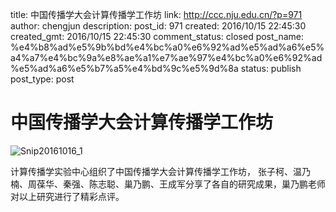 title: 中国传播学大会计算传播学工作坊
link: http://ccc.nju.edu.cn/?p=971
author: chengjun
description: 
post_id: 971
created: 2016/10/15 22:45:30
created_gmt: 2016/10/15 22:45:30
comment_status: closed
post_name: %e4%b8%ad%e5%9b%bd%e4%bc%a0%e6%92%ad%e5%ad%a6%e5%a4%a7%e4%bc%9a%e8%ae%a1%e7%ae%97%e4%bc%a0%e6%92%ad%e5%ad%a6%e5%b7%a5%e4%bd%9c%e5%9d%8a
status: publish
post_type: post

# 中国传播学大会计算传播学工作坊

![Snip20161016_1](/wp-content/uploads/2016/10/Snip20161016_1-1024x929.png)

计算传播学实验中心组织了中国传播学大会计算传播学工作坊， 张子柯、温乃楠、周葆华、秦强、陈志聪、巢乃鹏、王成军分享了各自的研究成果，巢乃鹏老师对以上研究进行了精彩点评。